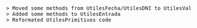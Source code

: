 <pre>

> Moved some methods from UtilesFecha/UtilesDNI to UtilesValidacion
> Added some methods to UtilesEntrada
> Reformated UtilesPrimitivos code

</pre>